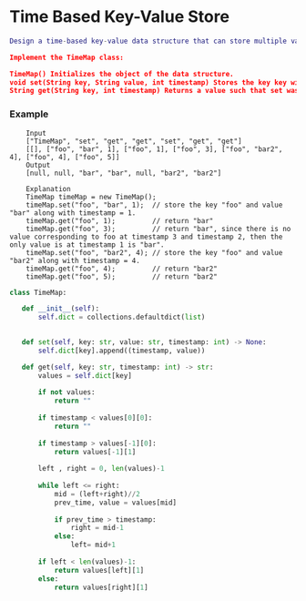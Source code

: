 # Time Based Key-Value Store

```Lua 
Design a time-based key-value data structure that can store multiple values for the same key at different time stamps and retrieve the key's value at a certain timestamp.

Implement the TimeMap class:

TimeMap() Initializes the object of the data structure.
void set(String key, String value, int timestamp) Stores the key key with the value value at the given time timestamp.
String get(String key, int timestamp) Returns a value such that set was called previously, with timestamp_prev <= timestamp. If there are multiple such values, it returns the value associated with the largest timestamp_prev. If there are no values, it returns "".

```
### Example

        Input
        ["TimeMap", "set", "get", "get", "set", "get", "get"]
        [[], ["foo", "bar", 1], ["foo", 1], ["foo", 3], ["foo", "bar2", 4], ["foo", 4], ["foo", 5]]
        Output
        [null, null, "bar", "bar", null, "bar2", "bar2"]

        Explanation
        TimeMap timeMap = new TimeMap();
        timeMap.set("foo", "bar", 1);  // store the key "foo" and value "bar" along with timestamp = 1.
        timeMap.get("foo", 1);         // return "bar"
        timeMap.get("foo", 3);         // return "bar", since there is no value corresponding to foo at timestamp 3 and timestamp 2, then the only value is at timestamp 1 is "bar".
        timeMap.set("foo", "bar2", 4); // store the key "foo" and value "bar2" along with timestamp = 4.
        timeMap.get("foo", 4);         // return "bar2"
        timeMap.get("foo", 5);         // return "bar2"
        
 ```python
 class TimeMap:

    def __init__(self):
        self.dict = collections.defaultdict(list)
        

    def set(self, key: str, value: str, timestamp: int) -> None:
        self.dict[key].append((timestamp, value))

    def get(self, key: str, timestamp: int) -> str:
        values = self.dict[key]
        
        if not values:
            return ""
        
        if timestamp < values[0][0]:
            return ""
        
        if timestamp > values[-1][0]:
            return values[-1][1]
        
        left , right = 0, len(values)-1
        
        while left <= right:
            mid = (left+right)//2
            prev_time, value = values[mid]
            
            if prev_time > timestamp:
                right = mid-1
            else:
                left= mid+1
        
        if left < len(values)-1:
            return values[left][1] 
        else:
            return values[right][1]
 ```
 
